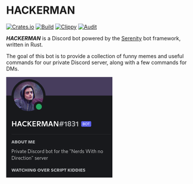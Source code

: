 # HACKERMAN
[![Crates.io](https://img.shields.io/crates/v/hackerman)](https://crates.io/crates/hackerman)
[![Build](https://github.com/nwnd/hackerman/actions/workflows/build.yml/badge.svg)](https://github.com/nwnd/hackerman/actions/workflows/build.yml)
[![Clippy](https://github.com/nwnd/hackerman/actions/workflows/clippy.yml/badge.svg)](https://github.com/nwnd/hackerman/actions/workflows/clippy.yml)
[![Audit](https://github.com/nwnd/hackerman/actions/workflows/audit.yml/badge.svg)](https://github.com/nwnd/hackerman/actions/workflows/audit.yml)

***HACKERMAN*** is a Discord bot powered by the [Serenity](https://github.com/serenity-rs/serenity) bot framework, written in Rust.

The goal of this bot is to provide a collection of funny memes and useful commands for our private Discord server, along with a few commands for DMs.

![](assets/hackerman_profile.png)